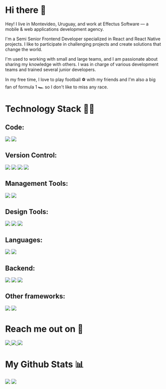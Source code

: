 # Hi there 👋

Hey! I live in Montevideo, Uruguay, and work at Effectus Software — a mobile & web applications development agency.

I'm a Semi Senior Frontend Developer specialized in React and React Native projects. I like to participate in challenging projects and create solutions that change the world.

I'm used to working with small and large teams, and I am passionate about sharing my knowledge with others. I was in charge of various development teams and trained several junior developers.

In my free time, I love to play football ⚽️ with my friends and I'm also a big fan of formula 1 🏎 so I don't like to miss any race.

# Technology Stack 🧑‍💻

## Code:

<img src="https://img.shields.io/badge/React-222222?style=flat&logo=react"/>
<img src="https://img.shields.io/badge/React%20Native-222222?style=flat&logo=react"/>

## Version Control:

<img src="https://img.shields.io/badge/Git-222222?style=flat&logo=git"/>
<img src="https://img.shields.io/badge/GitHub-222222?style=flat&logo=github"/>
<img src="https://img.shields.io/badge/GitLab-222222?style=flat&logo=gitlab"/>
<img src="https://img.shields.io/badge/Bitbucket-222222?style=flat&logo=bitbucket&logoColor=267df1"/>

## Management Tools:

<img src="https://img.shields.io/badge/Jira-222222?style=flat&logo=jira&logoColor=267df1"/>
<img src="https://img.shields.io/badge/Trello-222222?style=flat&logo=trello&logoColor=247df2"/>

## Design Tools:

<img src="https://img.shields.io/badge/Figma-222222?style=flat&logo=figma"/>
<img src="https://img.shields.io/badge/Sketch-222222?style=flat&logo=sketch"/>
<img src="https://img.shields.io/badge/Zeplin-222222?style=flat&logo=zeplin"/>

## Languages:

<img src="https://img.shields.io/badge/Javascript-222222?style=flat&logo=javascript"/>
<img src="https://img.shields.io/badge/Typescript-222222?style=flat&logo=typescript"/>

## Backend:

<img src="https://img.shields.io/badge/Node-222222?style=flat&logo=nodedotjs"/>
<img src="https://img.shields.io/badge/Rails-222222?style=flat&logo=rubyonrails&logoColor=red"/>
<img src="https://img.shields.io/badge/Java-222222?style=flat&logo=java&logoColor=eb8f1c"/>

## Other frameworks:

<img src="https://img.shields.io/badge/Electron-222222?style=flat&logo=electron"/>
<img src="https://img.shields.io/badge/Phaser-222222?style=flat&logo=phaser"/>

# Reach me out on 📱

<a href="https://www.linkedin.com/in/brunopintos98/">
 <img src="https://img.shields.io/badge/-brunopintos98-blue?style=flat-square&logo=Linkedin&logoColor=white&link=https://www.linkedin.com/in/brunopintos98/"/>
</a>

<a href="mailto: brunopintos98@gmail.com">
 <img src="https://img.shields.io/badge/-brunopintos98-c14438?style=flat-square&logo=Gmail&logoColor=white&link=mailto:brunopintos98@gmail.com"/>
</a>

 <a href="https://twitter.com/brunopintos98">
 <img src="https://img.shields.io/badge/-brunopintos98-blue?style=flat-square&logo=twitter&logoColor=white&link=https://twitter.com/brunopintos98"/>
</a>

# My Github Stats 📊

<img  src="https://github-readme-streak-stats.herokuapp.com/?user=brunopintos&show_icons=true&locale=en&layout=compact&theme=dark&line_height=0" />

<img src="https://activity-graph.herokuapp.com/graph?username=brunopintos&theme=xcode&bg_color=131313">
